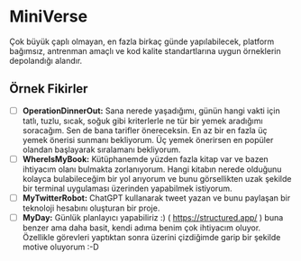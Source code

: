 # MiniVerse
Çok büyük çaplı olmayan, en fazla birkaç günde yapılabilecek, platform bağımsız, antrenman amaçlı ve kod kalite standartlarına uygun örneklerin depolandığı alandır.

## Örnek Fikirler

- [ ] __OperationDinnerOut:__ Sana nerede yaşadığımı, günün hangi vakti için tatlı, tuzlu, sıcak, soğuk gibi kriterlerle ne tür bir yemek aradığımı soracağım. Sen de bana tarifler önereceksin. En az bir en fazla üç yemek önerisi sunmanı bekliyorum. Üç yemek önerirsen en popüler olandan başlayarak sıralamanı bekliyorum.
- [ ] __WhereIsMyBook:__ Kütüphanemde yüzden fazla kitap var ve bazen ihtiyacım olanı bulmakta zorlanıyorum. Hangi kitabın nerede olduğunu kolayca bulabileceğim bir yol arıyorum ve bunu görsellikten uzak şekilde bir terminal uygulaması üzerinden yapabilmek istiyorum.
- [ ] __MyTwitterRobot:__ ChatGPT kullanarak tweet yazan ve bunu paylaşan bir teknoloji hesabını oluşturan bir proje. 
- [ ] __MyDay:__ Günlük planlayıcı yapabiliriz :) ( https://structured.app/ ) buna benzer ama daha basit, kendi adıma benim çok ihtiyacım oluyor. Özellikle görevleri yaptıktan sonra üzerini çizdiğimde garip bir şekilde motive oluyorum :-D
